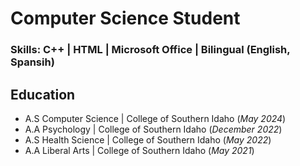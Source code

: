 # Computer Science Student

### Skills: C++ | HTML | Microsoft Office | Bilingual (English, Spansih)

## Education
- A.S Computer Science | College of Southern Idaho (_May 2024_)
- A.A Psychology | College of Southern Idaho (_December 2022_)
- A.S Health Science | College of Southern Idaho (_May 2022_)
- A.A Liberal Arts | College of Southern Idaho (_May 2021_)

